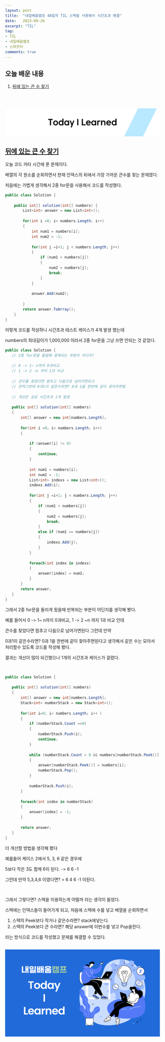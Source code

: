 ```yaml
---
layout: post
title:  "내일배움캠프 48일차 TIL 스택을 사용해서 시간초과 해결"
date:   2023-09-26
excerpt: "TIL"
tag:
- TIL
- 내일배움캠프
- 스파르타
comments: true
---
```


## 오늘 배운 내용

1. [뒤에 있는 큰 수 찾기](https://school.programmers.co.kr/learn/courses/30/lessons/154539)

<br/>
<br/>

![nbcbanner](/assets/img/TILbanner.png)

## [뒤에 있는 큰 수 찾기](https://school.programmers.co.kr/learn/courses/30/lessons/154539)

오늘 코드 카타 시간에 푼 문제이다.

배열의 각 원소를 순회하면서 현재 인덱스의 뒤에서 가장 가까운 큰수를 찾는 문제였다.

처음에는 가볍게 생각해서 2중 for문을 사용해서 코드를 작성했다.

```cs
public class Solution {
    
    public int[] solution(int[] numbers) {
        List<int> answer = new List<int>();
        
        for(int i =0; i< numbers.Length; i++)
        {
            int num1 = numbers[i];
            int num2 = -1;
            
            for(int j =i+1; j < numbers.Length; j++)
            {
                if (num1 < numbers[j])
                {
                    num2 = numbers[j];
                    break;
                }
            }
            
            answer.Add(num2);
       
        }
        return answer.ToArray();
    }
}
```
 이렇게 코드를 작성하니 시간초과 테스트 케이스가 4개 발생 했는데
 
 numbers의 최대길이가 1,000,000 이라서 2중 for문을 그냥 쓰면 안되는 것 같았다.

 ```cs
 public class Solution {
    // 2중 for문을 돌릴때 중복되는 부분이 어디지?
    
    // 0 -> 1~ n까지 0과비교
    // 1 -> 2 ~n 까지 1과 비교
    
    // 큰수를 찾았다면 멈추고 다음으로 넘어가면되고
    // 만약그런데 0과1이 같은수라면? 0과 1을 한번에 같이 찾아주면됨
    
    // 개선은 성공 시간초과 1개 발생
    
    public int[] solution(int[] numbers) 
    {
        int[] answer = new int[numbers.Length];
        
        for(int i =0; i< numbers.Length; i++)
        {
            
            if (answer[i] != 0)
            {
                continue;
            }
            
            int num1 = numbers[i];
            int num2 = -1;
            List<int> indexs = new List<int>();
            indexs.Add(i);
            
            for(int j =i+1; j < numbers.Length; j++)
            {
                if (num1 < numbers[j])
                {
                    num2 = numbers[j];
                    break;
                }
                else if (num1 == numbers[j])
                {
                    indexs.Add(j);
                }
            }
            
            foreach(int index in indexs)
            {
                answer[index] = num2;
            }
        }
        return answer;
    }
}
 ```

 그래서 2중 for문을 돌리게 됬을때 반복되는 부분이 어딘지를 생각해 봤다.

 예를 들어서 0 -> 1~ n까지 0과비교,  1 -> 2 ~n 까지 1과 비교 인데
    
 큰수를 찾았다면 멈추고 다음으로 넘어가면된다 그런데 만약
  
0과1이 같은수라면? 0과 1을 한번에 같이 찾아주면된다고 생각해서 같은 수는 모아서 처리할수 있도록 코드를 작성해 봤다.

 결과는 개선이 많이 되긴했으나 1개의 시간초과 케이스가 걸렸다.

 <br/>

 ```cs
 public class Solution {
    
    public int[] solution(int[] numbers) 
    {
        int[] answer = new int[numbers.Length];
        Stack<int> numberStack = new Stack<int>();
        
        for(int i=0; i< numbers.Length; i++ )
        {
            if (numberStack.Count ==0)
            {
                numberStack.Push(i);
                continue;
            }
            
            while (numberStack.Count > 0 && numbers[numberStack.Peek()] < numbers[i])
            {
                answer[numberStack.Peek()] = numbers[i];
                numberStack.Pop();
            }
            
            numberStack.Push(i);
        }
        
        foreach(int index in numberStack)
        {
            answer[index] = -1;
        }
        
        return answer;
    }
}
 ```

더 개선할 방법을 생각해 봤다
 
예를들어 케이스 2에서 5, 3, 6 같은 경우에
    
5보다 작은 3도 함께 6이 된다. -> 6 6 -1

그런데 만약 5,3,4,6 이였다면? > 6 4 6 -1 이된다.
    
<br/>

그래서 그렇다면? 스택을 이용하는게 어떨까 라는 생각이 들었다.

스택에는 인덱스들이 들어가게 되고, 처음에 스택에 수를 넣고 배열을 순회하면서
    
1. 스택의 Peek보다 작거나 같은수라면? stack에넣는다.
2. 스택의 Peek보다 큰 수라면? 해당 answer에 이번수를 넣고 Pop을한다.

라는 방식으로 코드를 작성했고 문제를 해결할 수 있었다.
<br/>
<br/>

![nbcthumbnail](/assets/img/thumbnail-image.png)